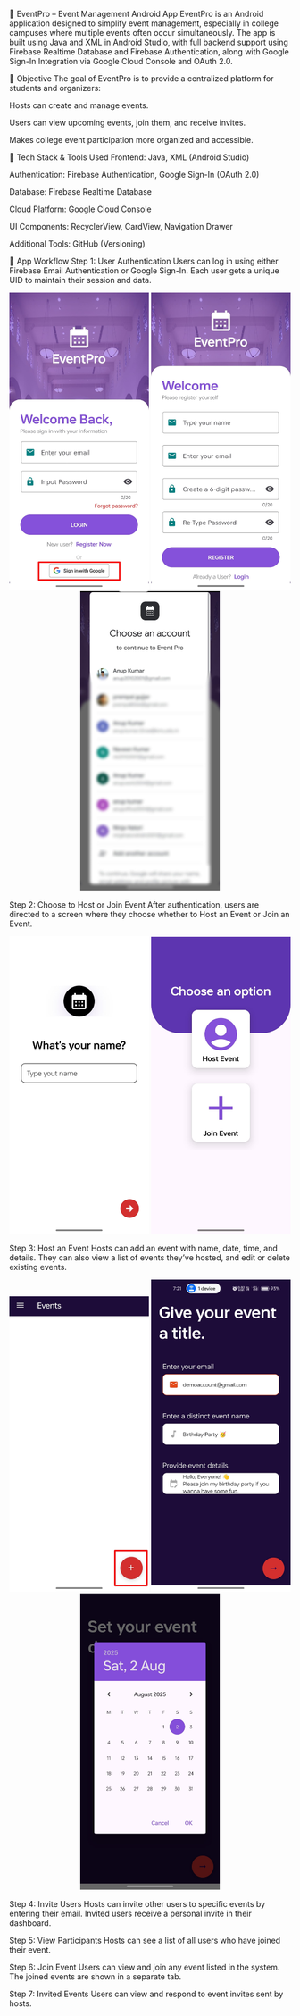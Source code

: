 📱 EventPro – Event Management Android App
EventPro is an Android application designed to simplify event management, especially in college campuses where multiple events often occur simultaneously. The app is built using Java and XML in Android Studio, with full backend support using Firebase Realtime Database and Firebase Authentication, along with Google Sign-In Integration via Google Cloud Console and OAuth 2.0.

🎯 Objective
The goal of EventPro is to provide a centralized platform for students and organizers:

Hosts can create and manage events.

Users can view upcoming events, join them, and receive invites.

Makes college event participation more organized and accessible.

🔧 Tech Stack & Tools Used
Frontend: Java, XML (Android Studio)

Authentication: Firebase Authentication, Google Sign-In (OAuth 2.0)

Database: Firebase Realtime Database

Cloud Platform: Google Cloud Console

UI Components: RecyclerView, CardView, Navigation Drawer

Additional Tools: GitHub (Versioning)

🧭 App Workflow
Step 1: User Authentication
Users can log in using either Firebase Email Authentication or Google Sign-In. Each user gets a unique UID to maintain their session and data.

<p align="center">
<img src="assets/img1.jpg" width="250" alt="Login Screen">
<img src="assets/img2.jpg" width="250" alt="Register Screen">
<img src="assets/img3.jpg" width="250" alt="Google Sign-In">
</p>

Step 2: Choose to Host or Join Event
After authentication, users are directed to a screen where they choose whether to Host an Event or Join an Event.

<p align="center">
<img src="assets/img4.jpg" width="250" alt="Enter Name">
<img src="assets/img5.jpg" width="250" alt="Choice Screen">
</p>

Step 3: Host an Event
Hosts can add an event with name, date, time, and details. They can also view a list of events they’ve hosted, and edit or delete existing events.

<p align="center">
<img src="assets/img6.jpg" width="250" alt="Host Dashboard">
<img src="assets/img7.jpg" width="250" alt="Create Event Details">
<img src="assets/img10.jpg" width="250" alt="Date Picker">
</p>

Step 4: Invite Users
Hosts can invite other users to specific events by entering their email. Invited users receive a personal invite in their dashboard.

Step 5: View Participants
Hosts can see a list of all users who have joined their event.

Step 6: Join Event
Users can view and join any event listed in the system. The joined events are shown in a separate tab.

Step 7: Invited Events
Users can view and respond to event invites sent by hosts.
